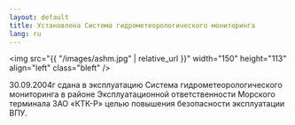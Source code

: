 ```yaml
---
layout: default
title: Установлена Система гидрометеорологического мониторинга
lang: ru
---
```

<img src="{{ "/images/ashm.jpg" | relative_url }}" width="150" height="113" align="left" class="bleft" />

30.09.2004г сдана в эксплуатацию Система гидрометеорологического мониторинга в районе Эксплуатационной ответственности Морского терминала ЗАО «КТК-Р» целью повышения безопасности эксплуатации ВПУ.
